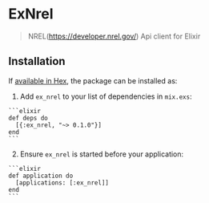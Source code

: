# ExNrel

> NREL(https://developer.nrel.gov/) Api client for Elixir

## Installation

If [available in Hex](https://hex.pm/docs/publish), the package can be installed as:

  1. Add `ex_nrel` to your list of dependencies in `mix.exs`:

    ```elixir
    def deps do
      [{:ex_nrel, "~> 0.1.0"}]
    end
    ```

  2. Ensure `ex_nrel` is started before your application:

    ```elixir
    def application do
      [applications: [:ex_nrel]]
    end
    ```
